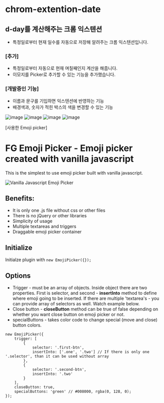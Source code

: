 # chrom-extention-date
## d-day를 계산해주는 크롬 익스텐션

- 특정일로부터 현재 일수를 자동으로 저장해 알려주는 크롬 익스텐션입니다.

### [추가]
- 특정일로부터 자동으로 현재 며칠째인지 계산을 해줍니다.
- 이모지를 Picker로 추가할 수 있는 기능을 추가했습니다.


### [개발중인 기능]
- 이름과 문구를 기입하면 익스텐션에 반영하는 기능
- 배경색과, 숫자가 적힌 박스의 색을 변경할 수 있는 기능



![image](https://user-images.githubusercontent.com/40741363/133264175-6b67867b-18b9-40e3-ad65-1c06fbbfa150.png)
![image](https://user-images.githubusercontent.com/40741363/166628253-4e031bb3-78f7-4f58-afe2-c9b2fbabaf36.png)
![image](https://user-images.githubusercontent.com/40741363/166628272-efa312b3-9a83-481d-aa05-63d72de8b5a5.png)
![image](https://user-images.githubusercontent.com/40741363/166628287-632febbd-4127-4e81-8b95-54478224b4e2.png)







[사용한 Emoji picker]

# FG Emoji Picker - Emoji picker created with vanilla javascript
This is the simplest to use emoji picker built with vanilla javascript.

![](./screenshot.png "Vanilla Javascript Emoji Picker")

## Benefits:

- It is only one .js file without css or other files
- There is no jQuery or other libraries
- Simplicity of usage
- Multiple textareas and triggers
- Draggable emoji picker container

## Initialize

Initialze plugin with ```new EmojiPicker({});```

## Options

- Trigger - must be an array of objects. Inside object there are two properties. First is selector, and second - **insertInto** method to define where emoji going to be inserted. If there are multiple 'textarea's - you can provide array of selectors as well. Watch example below.
- Close button - **closeButton** method can be true of false depending on whether you want close button on emoji picker or not.
- specialButtons - takes color code to change special (move and close) button colors.

```
new EmojiPicker({
    trigger: [
        {
            selector: '.first-btn',
            insertInto: ['.one', '.two'] // If there is only one '.selector', than it can be used without array
        },
        {
            selector: '.second-btn',
            insertInto: '.two'
        }
    ],
    closeButton: true,
    specialButtons: 'green' // #008000, rgba(0, 128, 0);
});
```

